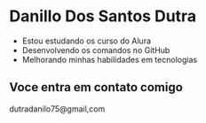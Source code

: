 # Danillo Dos Santos Dutra

- Estou estudando os curso do Alura
- Desenvolvendo os comandos no GitHub
- Melhorando minhas habilidades em tecnologias

## Voce entra em contato comigo ##

dutradanilo75@gmail,com
